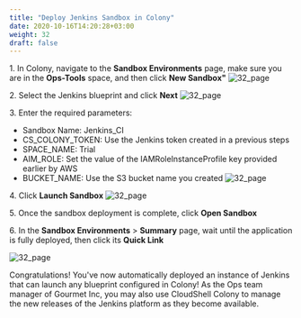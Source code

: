 ```yaml
---
title: "Deploy Jenkins Sandbox in Colony"
date: 2020-10-16T14:20:28+03:00
weight: 32
draft: false
---
```


1\. In Colony, navigate to the **Sandbox Environments** page, make sure you are in the **Ops-Tools** space,  and then click **New Sandbox"**
![32_page](/images/module3/32_page_2.png)

2\. Select the Jenkins blueprint and click **Next**
![32_page](/images/module3/33_page.png)

3\. Enter the required parameters:
* Sandbox Name: Jenkins_CI
* CS_COLONY_TOKEN: Use the Jenkins token created in a previous steps
* SPACE_NAME: Trial
* AIM_ROLE: Set the value of the IAMRoleInstanceProfile key provided earlier by AWS
* BUCKET_NAME: Use the S3 bucket name you created
![32_page](/images/module3/34_page.png)

4\. Click **Launch Sandbox**
![32_page](/images/module3/35_page.png)

5\. Once the sandbox deployment is complete, click **Open Sandbox**

6\. In the **Sandbox Environments** > **Summary** page, wait until the application is fully deployed, then click its **Quick Link**

![32_page](/images/module3/36_page.png)

Congratulations! You've now automatically deployed an instance of Jenkins that can launch any blueprint configured in Colony! 
As the Ops team manager of Gourmet Inc, you may also use CloudShell Colony to manage the new releases of the Jenkins platform as they become available.